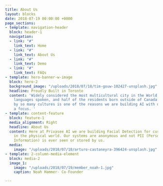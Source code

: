 ```yaml
---
title: About Us
layout: blocks
date: 2018-07-19 00:00:00 +0000
page_sections:
- template: navigation-header
  block: header-1
  navigation:
  - link: "#"
    link_text: Home
  - link: "#"
    link_text: About Us
  - link: "#"
    link_text: Demo
  - link: "#"
    link_text: FAQs
- template: hero-banner-w-image
  block: hero-2
  background_image: "/uploads/2018/07/18/tim-gouw-102427-unsplash.jpg"
  headline: Proudly Built in Toronto
  content: 'Widely considered the most multicultural city in the World with over 140+
    languages spoken, and half of the residents born outside of Canada. Being surrounded
    by so many cultures is one of the reasons we are building AI with diversity as
    a focus. '
- template: content-feature
  block: feature-1
  media_alignment: Right
  headline: About Us
  content: Here at Privasee AI we are building Facial Detection for customer insights
    in the physical world. Our systems are anonymous and not PII (Personally Identifiable
    Information) is ever seen or stored by us.
  media:
    image: "/uploads/2018/07/18/arturo-castaneyra-396424-unsplash.jpg"
- template: 2-column-media-element
  block: media-2
  image_1:
    image: "/uploads/2018/07/19/member_noah-1.jpg"
    caption: Noah Hammer- Co-Founder

---
```

